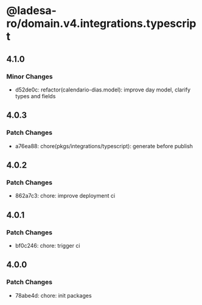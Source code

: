 # @ladesa-ro/domain.v4.integrations.typescript

## 4.1.0

### Minor Changes

- d52de0c: refactor(calendario-dias.model): improve day model, clarify types and fields

## 4.0.3

### Patch Changes

- a76ea88: chore(pkgs/integrations/typescript): generate before publish

## 4.0.2

### Patch Changes

- 862a7c3: chore: improve deployment ci

## 4.0.1

### Patch Changes

- bf0c246: chore: trigger ci

## 4.0.0

### Patch Changes

- 78abe4d: chore: init packages
